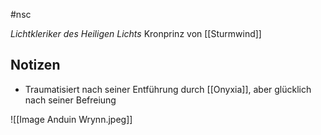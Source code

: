 #nsc 

*Lichtkleriker des Heiligen Lichts*
Kronprinz von [[Sturmwind]]

## Notizen

- Traumatisiert nach seiner Entführung durch [[Onyxia]], aber glücklich nach seiner Befreiung

![[Image Anduin Wrynn.jpeg]]